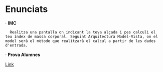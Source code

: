 # Enunciats

· **IMC** 
      
      Realitza una pantalla on indicant la teva alçada i pes calculi el teu índex de massa corporal. Seguint Arquitectura Model-Vista, on el model serà el mètode que realitzarà el calcul a partir de les dades d'entrada.
      
· **Prova Alumnes** 

  [Link](https://docs.google.com/document/d/1OkYu6S55NHZ5aMcODtL0mRJ99-LmSHcI2daZM8yfssA/edit?usp=sharing)

